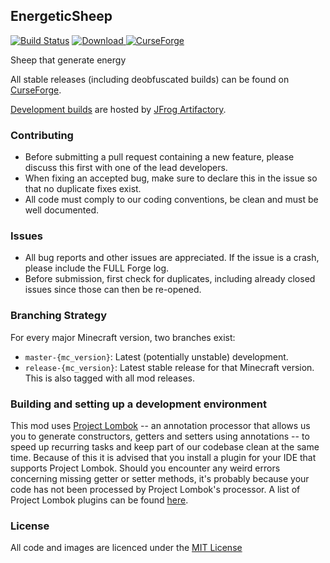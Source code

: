 ## EnergeticSheep

[![Build Status](https://travis-ci.org/CyclopsMC/EnergeticSheep.svg?branch=master-1.12)](https://travis-ci.org/CyclopsMC/EnergeticSheep)
[![Download](https://img.shields.io/maven-metadata/v/https/oss.jfrog.org/artifactory/simple/libs-release/org/cyclops/energeticsheep/EnergeticSheep/maven-metadata.xml.svg) ](https://oss.jfrog.org/artifactory/simple/libs-release/org/cyclops/energeticsheep/EnergeticSheep/)
[![CurseForge](http://cf.way2muchnoise.eu/full_280602_downloads.svg)](http://minecraft.curseforge.com/projects/280602)

Sheep that generate energy

All stable releases (including deobfuscated builds) can be found on [CurseForge](http://minecraft.curseforge.com/mc-mods/280602/files).

[Development builds](https://oss.jfrog.org/artifactory/simple/libs-release/org/cyclops/energeticsheep/EnergeticSheep/) are hosted by [JFrog Artifactory](https://www.jfrog.com/artifactory/).

### Contributing
* Before submitting a pull request containing a new feature, please discuss this first with one of the lead developers.
* When fixing an accepted bug, make sure to declare this in the issue so that no duplicate fixes exist.
* All code must comply to our coding conventions, be clean and must be well documented.

### Issues
* All bug reports and other issues are appreciated. If the issue is a crash, please include the FULL Forge log.
* Before submission, first check for duplicates, including already closed issues since those can then be re-opened.

### Branching Strategy

For every major Minecraft version, two branches exist:

* `master-{mc_version}`: Latest (potentially unstable) development.
* `release-{mc_version}`: Latest stable release for that Minecraft version. This is also tagged with all mod releases.

### Building and setting up a development environment

This mod uses [Project Lombok](http://projectlombok.org/) -- an annotation processor that allows us you to generate constructors, getters and setters using annotations -- to speed up recurring tasks and keep part of our codebase clean at the same time. Because of this it is advised that you install a plugin for your IDE that supports Project Lombok. Should you encounter any weird errors concerning missing getter or setter methods, it's probably because your code has not been processed by Project Lombok's processor. A list of Project Lombok plugins can be found [here](http://projectlombok.org/download.htm).

### License
All code and images are licenced under the [MIT License](https://github.com/CyclopsMC/EnergeticSheep/blob/master-1.8/LICENSE.txt)
